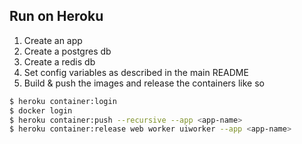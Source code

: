 ## Run on Heroku

1. Create an app
2. Create a postgres db
3. Create a redis db
4. Set config variables as described in the main README
5. Build & push the images and release the containers like so
```bash
$ heroku container:login
$ docker login
$ heroku container:push --recursive --app <app-name>
$ heroku container:release web worker uiworker --app <app-name>
```
